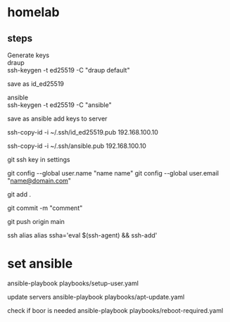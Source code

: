 # homelab

## steps

 Generate keys\
 draup\
ssh-keygen -t ed25519 -C "draup default"

save as id_ed25519 

ansible\
ssh-keygen -t ed25519 -C "ansible"
 
save as ansible
 add keys to server

ssh-copy-id -i ~/.ssh/id_ed25519.pub 192.168.100.10

ssh-copy-id -i ~/.ssh/ansible.pub 192.168.100.10

git ssh key in settings

git config --global user.name "name name"
git config --global user.email "name@domain.com"

git add .

git commit -m "comment"

 git push origin main

ssh alias
 alias ssha='eval $(ssh-agent) && ssh-add'


 # set ansible
 ansible-playbook playbooks/setup-user.yaml 



update servers
ansible-playbook playbooks/apt-update.yaml

check if boor is needed
ansible-playbook playbooks/reboot-required.yaml



 
